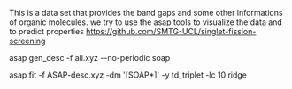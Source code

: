 This is a data set that provides the band gaps and some other informations of organic molecules.
we try to use the asap tools to visualize the data and to predict properties
https://github.com/SMTG-UCL/singlet-fission-screening

asap gen_desc -f all.xyz --no-periodic soap

asap fit -f ASAP-desc.xyz -dm '[SOAP*]' -y td_triplet -lc 10 ridge

